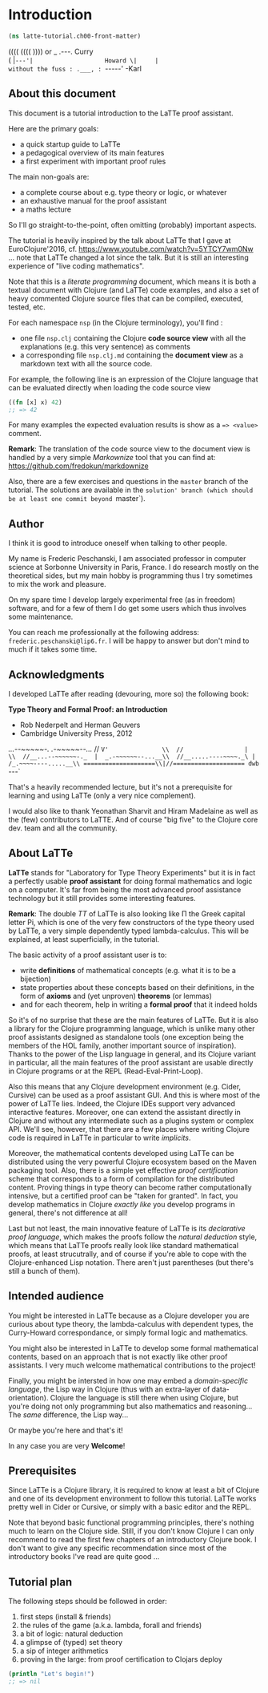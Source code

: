 

# Introduction


```clojure
(ns latte-tutorial.ch00-front-matter)

```

((((
((((
))))             or
_ .---.                Curry     
( |`---'|                    Howard
\|     |                       without the fuss
: .___, :
`-----'  -Karl



## About this document

This document is a tutorial introduction to the LaTTe proof assistant.

Here are the primary goals:
- a quick startup guide to LaTTe
- a pedagogical overview of its main features
- a first experiment with important proof rules

The main non-goals are:
- a complete course about e.g. type theory or logic, or whatever
- an exhaustive manual for the proof assistant
- a maths lecture

So I'll go straight-to-the-point, often omitting (probably) important
aspects.

The tutorial is heavily inspired by the talk about LaTTe that I gave
at EuroClojure'2016, cf. https://www.youtube.com/watch?v=5YTCY7wm0Nw
... note that LaTTe changed a lot since the talk. But it is still an
interesting experience of "live coding mathematics".

Note that this is a *literate programming* document, which means it is
both a textual document with Clojure (and LaTTe) code examples, and also
a set of heavy commented Clojure source files that can be compiled, executed,
tested, etc.

For each namespace `nsp` (in the Clojure terminology), you'll find :
- one file `nsp.clj` containing the Clojure **code source view** with all the explanations
(e.g. this very sentence) as comments
- a corresponding file `nsp.clj.md` containing the **document view** as a markdown
text with all the source code.

For example, the following line is an expression of the Clojure language that
can be evaluated directly when loading the code source view


```clojure
((fn [x] x) 42)
;; => 42

```

For many examples the expected evaluation results is show as a `=> <value>` comment.

**Remark**: The translation of the code source view to the document view is handled
by a very simple *Markownize* tool that you can find at: https://github.com/fredokun/markdownize

Also, there are a few exercises and questions in the `master` branch of the tutorial.
The solutions are available in the `solution' branch (which should be at least one commit beyond `master`).




## Author

I think it is good to introduce oneself when talking to other people.

My name is Frederic Peschanski, I am associated professor in computer science
at Sorbonne University in Paris, France. I do research mostly on the theoretical
sides, but my main hobby is programming thus I try sometimes to mix the work and pleasure.

On my spare time I develop largely experimental free (as in freedom) software,
and for a few of them I do get some users which thus involves some maintenance.

You can reach me professionally at the following address:
`frederic.peschanski@lip6.fr`.  I will be happy to answer
but don't mind to much if it takes some time.



## Acknowledgments

I developed LaTTe after reading (devouring, more so) the following book:

**Type Theory and Formal Proof: an Introduction**
- Rob Nederpelt and Herman Geuvers
- Cambridge University Press, 2012

__...--~~~~~-._   _.-~~~~~--...__
//               `V'               \\ 
//                 |                 \\ 
//__...--~~~~~~-._  |  _.-~~~~~~--...__\\ 
//__.....----~~~~._\ | /_.~~~~----.....__\\
====================\\|//====================
dwb `---`  

That's a heavily recommended lecture, but it's not a prerequisite
for learning and using LaTTe (only a very nice complement).

I would also like to thank Yeonathan Sharvit and Hiram Madelaine as well as
the (few) contributors to LaTTE. And of course "big five" to the Clojure core
dev. team and all the community.

## About LaTTe

**LaTTe** stands for "Laboratory for Type Theory Experiments" but it
is in fact a perfectly usable **proof assistant** for doing formal mathematics
and logic on a computer. It's far from being the most advanced proof assistance
technology but it still provides some interesting features.

**Remark**: The double *TT* of LaTTe is also looking like
Π the Greek capital letter Pi, which is one of the very few
constructors of the type theory used by LaTTe, a very simple dependently typed
lambda-calculus. This will be explained, at least superficially, in the tutorial.

The basic activity of a proof assistant user is to:
- write **definitions** of mathematical concepts (e.g. what it is to be a bijection)
- state properties about these concepts based on their definitions, in the form of **axioms** and (yet unproven) **theorems** (or lemmas)
- and for each theorem, help in writing a **formal proof** that it indeed holds

So it's of no surprise that these are the main features of LaTTe.
But it is also a library for the Clojure programming language, which is unlike
many other proof assistants designed as standalone tools (one exception being the
members of the HOL family, another important source of inspiration).
Thanks to the power of the Lisp language in general,
and its Clojure variant in particular, all the main features of the proof assistant
are usable directly in Clojure programs or at the REPL (Read-Eval-Print-Loop).

Also this means that any Clojure development environment (e.g. Cider, Cursive) can
be used as a proof assistant GUI. And this is where most of the power of LaTTe lies.
Indeed, the Clojure IDEs support very advanced interactive features. Moreover, one can
extend the assistant directly in Clojure and without any intermediate such as a
plugins system or complex API. We'll see, however, that there are a few places where
writing Clojure code is required in LaTTe in particular to write *implicits*.

Moreover, the mathematical contents developed using LaTTe can be distributed
using the very powerful Clojure ecosystem based on the Maven packaging tool.
Also, there is a simple yet effective *proof certification* scheme that
corresponds to a form of compilation for the distributed content.
Proving things in type theory can become rather computationally intensive,
but a certified proof can be "taken for granted".
In fact, you develop mathematics in Clojure *exactly like* you develop programs
in general, there's not difference at all!

Last but not least, the main innovative feature of LaTTe is its *declarative proof language*,
which makes the proofs follow the *natural deduction* style, which means that LaTTe proofs
really look like standard mathematical proofs, at least strucutrally, and of course if you're
able to cope with the Clojure-enhanced Lisp notation. There aren't just parentheses (but there's
still a bunch of them).




## Intended audience

You might be interested in LaTTe because as a Clojure developer you are curious
about type theory, the lambda-calculus with dependent types, the Curry-Howard correspondance,
or simply formal logic and mathematics.

You might also be interested in LaTTe to develop some formal mathematical contents, based on
an approach that is not exactly like other proof assistants. I very much welcome mathematical
contributions to the project!

Finally, you might be intersted in how one may embed a *domain-specific language*, the
Lisp way in Clojure (thus with an extra-layer of data-orientation). Clojure the language
is still there when using Clojure, but you're doing not only programming but also
mathematics and reasoning... The *same* difference, the Lisp way...

Or maybe you're here and that's it!

In any case you are very **Welcome**!




## Prerequisites

Since LaTTe is a Clojure library, it is required to know at least a bit of
Clojure and one of its development environment to follow this tutorial.
LaTTe works pretty well in Cider or Cursive, or simply with a basic editor
and the REPL.

Note that beyond basic functional programming principles, there's nothing much to
learn on the Clojure side. Still, if you don't know Clojure  I can only recommend
to read the first few chapters of an introductory Clojure book.
I don't want to give any specific recommendation since most of the introductory
books I've read are quite good ...




## Tutorial plan

The following steps should be followed in order:

1. first steps (install & friends)
2. the rules of the game (a.k.a. lambda, forall and friends)
3. a bit of logic: natural deduction
4. a glimpse of (typed) set theory
5. a sip of integer arithmetics
6. proving in the large: from proof certification to Clojars deploy



```clojure
(println "Let's begin!")
;; => nil
```
